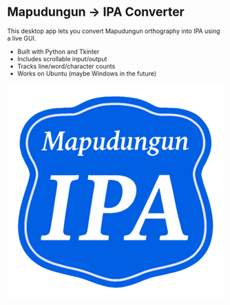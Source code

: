 # Mapudungun → IPA Converter

This desktop app lets you convert Mapudungun orthography into IPA using a live GUI.

- Built with Python and Tkinter
- Includes scrollable input/output
- Tracks line/word/character counts
- Works on Ubuntu (maybe Windows in the future)

![Screenshot](mapudungun_ipa_gui.png)
